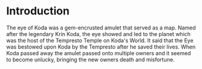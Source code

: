 # Introduction
The eye of Koda was a gem-encrusted amulet that served as a map.
Named after the legendary Krin Koda, the eye showed and led to the planet which was the host of the Tempresto Temple on Koda's World.
It said that the Eye was bestowed upon Koda by the Tempresto after he saved their lives.
When Koda passed away the amulet passed onto multiple owners and it seemed to become unlucky, bringing the new owners death and misfortune.